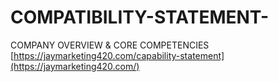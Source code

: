 # COMPATIBILITY-STATEMENT-
COMPANY OVERVIEW &amp; CORE COMPETENCIES 
[https://jaymarketing420.com/capability-statement](https://jaymarketing420.com/)
